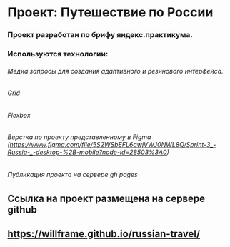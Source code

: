 # Проект: Путешествие по России

### Проект разработан по брифу яндекс.практикума. 

### Используются технологии:
###### Медиа запросы для создания адаптивного и резинового интерфейса.
###### Grid
###### Flexbox
###### Верстка по проекту представленному в Figma (https://www.figma.com/file/5S2WSbEFL6awjVWJ0NWL8Q/Sprint-3_-Russia-_-desktop-%2B-mobile?node-id=28503%3A0)
###### Публикация проекта на сервере gh pages

## Ссылка на проект размещена на сервере github
## https://willframe.github.io/russian-travel/
